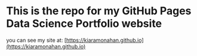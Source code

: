 # This is the repo for my GitHub Pages Data Science Portfolio website
you can see my site at: [https://kiaramonahan.github.io](https://kiaramonahan.github.io)

